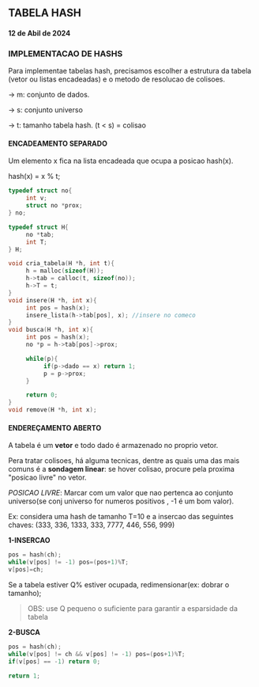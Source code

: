 ## TABELA HASH

#### 12 de Abil de 2024

### IMPLEMENTACAO DE HASHS

Para implementae tabelas hash, precisamos escolher a estrutura da tabela (vetor ou listas encadeadas) e o metodo de resolucao de colisoes.

-> m: conjunto de dados.

-> s: conjunto universo

-> t: tamanho tabela hash. (t < s) = colisao

#### ENCADEAMENTO SEPARADO

Um elemento x fica na lista encadeada que ocupa a posicao hash(x).

hash(x) = x % t;

```c
typedef struct no{
     int v;
     struct no *prox;
} no;

typedef struct H{
     no *tab;
     int T;
} H;

void cria_tabela(H *h, int t){
     h = malloc(sizeof(H));
     h->tab = calloc(t, sizeof(no));
     h->T = t;
}
void insere(H *h, int x){
     int pos = hash(x);
     insere_lista(h->tab[pos], x); //insere no comeco
}
void busca(H *h, int x){
     int pos = hash(x);
     no *p = h->tab[pos]->prox;

     while(p){
          if(p->dado == x) return 1;
          p = p->prox;
     }

     return 0;
}
void remove(H *h, int x);

```             

#### ENDEREÇAMENTO ABERTO

A tabela é um **vetor** e todo dado é armazenado no proprio vetor.

Pera tratar colisoes, há alguma tecnicas, dentre as quais uma das mais comuns é a **sondagem linear**: se hover colisao, procure pela proxima "posicao livre" no vetor. 

*POSICAO LIVRE*: Marcar com um valor que nao pertenca ao conjunto universo(se conj universo for numeros positivos , -1 é um bom valor).

Ex: considera uma hash de tamanho T=10 e a insercao das seguintes chaves:
(333, 336, 1333, 333, 7777, 446, 556, 999)

**1-INSERCAO**
``` c
pos = hash(ch);
while(v[pos] != -1) pos=(pos+1)%T;
v[pos]=ch;
```

Se a tabela estiver Q% estiver ocupada, redimensionar(ex: dobrar o tamanho);

>OBS: use Q pequeno o suficiente para garantir a esparsidade da tabela

**2-BUSCA**

``` c
pos = hash(ch);
while(v[pos] != ch && v[pos] != -1) pos=(pos+1)%T;
if(v[pos] == -1) return 0;

return 1;
```